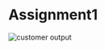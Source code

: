 # Assignment1
![customer output](https://user-images.githubusercontent.com/126654430/222115776-93169dad-cecb-4afa-a823-a15ca8990017.png)
